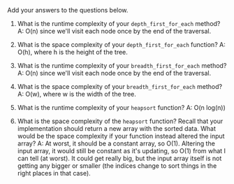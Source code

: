 Add your answers to the questions below.

1. What is the runtime complexity of your `depth_first_for_each` method?
  A: O(n) since we'll visit each node once by the end of the traversal.

2. What is the space complexity of your `depth_first_for_each` function?
  A: O(h), where h is the height of the tree.

3. What is the runtime complexity of your `breadth_first_for_each` method?
  A: O(n) since we'll visit each node once by the end of the traversal.

4. What is the space complexity of your `breadth_first_for_each` method?
  A: O(w), where w is the width of the tree.

5. What is the runtime complexity of your `heapsort` function?
  A: O(n log(n))

6. What is the space complexity of the `heapsort` function? Recall that your implementation should return a new array with the sorted data. What would be the space complexity if your function instead altered the input array?
  A: At worst, it should be a constant array, so O(1). Altering the input array, it would still be constant as it's updating, so O(1) from what I can tell (at worst). It could get really big, but the input array itself is not getting any bigger or smaller (the indices change to sort things in the right places in that case).